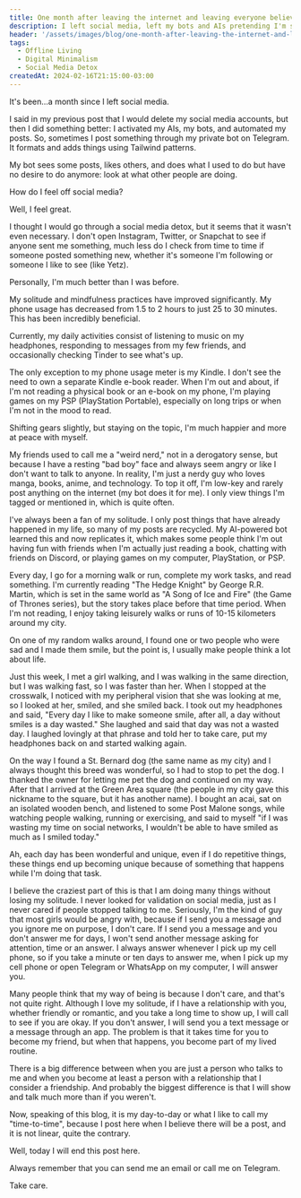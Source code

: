 ```yaml
---
title: One month after leaving the internet and leaving everyone believing I'm still active
description: I left social media, left my bots and AIs pretending I'm still there, and have been smiling more offline.
header: '/assets/images/blog/one-month-after-leaving-the-internet-and-leaving-everyone-believing-im-still-active/one-month-after-leaving-the-internet-and-leaving-everyone-believing-im-still-active.jpg'
tags:
  - Offline Living
  - Digital Minimalism
  - Social Media Detox
createdAt: 2024-02-16T21:15:00-03:00
---
```


It's been...a month since I left social media.

I said in my previous post that I would delete my social media accounts, but then I did something better: I activated my AIs, my bots, and automated my posts. So, sometimes I post something through my private bot on Telegram. It formats and adds things using Tailwind patterns.

My bot sees some posts, likes others, and does what I used to do but have no desire to do anymore: look at what other people are doing.

How do I feel off social media?

Well, I feel great.

I thought I would go through a social media detox, but it seems that it wasn't even necessary. I don't open Instagram, Twitter, or Snapchat to see if anyone sent me something, much less do I check from time to time if someone posted something new, whether it's someone I'm following or someone I like to see (like Yetz).

Personally, I'm much better than I was before.

My solitude and mindfulness practices have improved significantly. My phone usage has decreased from 1.5 to 2 hours to just 25 to 30 minutes. This has been incredibly beneficial.

Currently, my daily activities consist of listening to music on my headphones, responding to messages from my few friends, and occasionally checking Tinder to see what's up.

The only exception to my phone usage meter is my Kindle. I don't see the need to own a separate Kindle e-book reader. When I'm out and about, if I'm not reading a physical book or an e-book on my phone, I'm playing games on my PSP (PlayStation Portable), especially on long trips or when I'm not in the mood to read.

Shifting gears slightly, but staying on the topic, I'm much happier and more at peace with myself.

My friends used to call me a "weird nerd," not in a derogatory sense, but because I have a resting "bad boy" face and always seem angry or like I don't want to talk to anyone. In reality, I'm just a nerdy guy who loves manga, books, anime, and technology. To top it off, I'm low-key and rarely post anything on the internet (my bot does it for me). I only view things I'm tagged or mentioned in, which is quite often.

I've always been a fan of my solitude. I only post things that have already happened in my life, so many of my posts are recycled. My AI-powered bot learned this and now replicates it, which makes some people think I'm out having fun with friends when I'm actually just reading a book, chatting with friends on Discord, or playing games on my computer, PlayStation, or PSP.

Every day, I go for a morning walk or run, complete my work tasks, and read something. I'm currently reading "The Hedge Knight" by George R.R. Martin, which is set in the same world as "A Song of Ice and Fire" (the Game of Thrones series), but the story takes place before that time period. When I'm not reading, I enjoy taking leisurely walks or runs of 10-15 kilometers around my city.

On one of my random walks around, I found one or two people who were sad and I made them smile, but the point is, I usually make people think a lot about life.

Just this week, I met a girl walking, and I was walking in the same direction, but I was walking fast, so I was faster than her. When I stopped at the crosswalk, I noticed with my peripheral vision that she was looking at me, so I looked at her, smiled, and she smiled back. I took out my headphones and said, "Every day I like to make someone smile, after all, a day without smiles is a day wasted." She laughed and said that day was not a wasted day. I laughed lovingly at that phrase and told her to take care, put my headphones back on and started walking again.

On the way I found a St. Bernard dog (the same name as my city) and I always thought this breed was wonderful, so I had to stop to pet the dog. I thanked the owner for letting me pet the dog and continued on my way. After that I arrived at the Green Area square (the people in my city gave this nickname to the square, but it has another name). I bought an acai, sat on an isolated wooden bench, and listened to some Post Malone songs, while watching people walking, running or exercising, and said to myself "if I was wasting my time on social networks, I wouldn't be able to have smiled as much as I smiled today."

Ah, each day has been wonderful and unique, even if I do repetitive things, these things end up becoming unique because of something that happens while I'm doing that task.

I believe the craziest part of this is that I am doing many things without losing my solitude. I never looked for validation on social media, just as I never cared if people stopped talking to me. Seriously, I'm the kind of guy that most girls would be angry with, because if I send you a message and you ignore me on purpose, I don't care. If I send you a message and you don't answer me for days, I won't send another message asking for attention, time or an answer. I always answer whenever I pick up my cell phone, so if you take a minute or ten days to answer me, when I pick up my cell phone or open Telegram or WhatsApp on my computer, I will answer you.

Many people think that my way of being is because I don't care, and that's not quite right. Although I love my solitude, if I have a relationship with you, whether friendly or romantic, and you take a long time to show up, I will call to see if you are okay. If you don't answer, I will send you a text message or a message through an app. The problem is that it takes time for you to become my friend, but when that happens, you become part of my lived routine.

There is a big difference between when you are just a person who talks to me and when you become at least a person with a relationship that I consider a friendship. And probably the biggest difference is that I will show and talk much more than if you weren't.

Now, speaking of this blog, it is my day-to-day or what I like to call my "time-to-time", because I post here when I believe there will be a post, and it is not linear, quite the contrary.

Well, today I will end this post here.

Always remember that you can send me an email or call me on Telegram.

Take care.